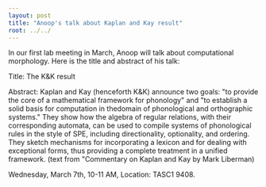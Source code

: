 ```yaml
---
layout: post
title: "Anoop's talk about Kaplan and Kay result"
root: ../../
---
```


In our first lab meeting in March, Anoop will talk about computational morphology. Here is the title and abstract of his talk:

Title: The K&K result 

Abstract: Kaplan and Kay (henceforth K&K) announce two goals: "to provide the core of a mathematical framework for phonology" and "to establish a solid basis for computation in thedomain of phonological and orthographic systems." They show how the algebra of regular relations, with their corresponding automata, can be used to compile systems of phonological rules in the style of SPE, including directionality, optionality, and ordering. They sketch mechanisms for incorporating a lexicon and for dealing with exceptional forms, thus providing a complete treatment in a unified framework. (text from "Commentary on Kaplan and Kay by Mark Liberman)

Wednesday, March 7th, 10-11 AM, Location: TASC1 9408.
